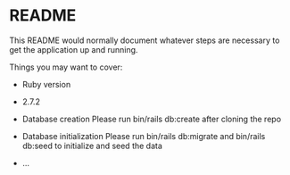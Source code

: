 # README

This README would normally document whatever steps are necessary to get the
application up and running.

Things you may want to cover:

* Ruby version
* 2.7.2

* Database creation
Please run bin/rails db:create after cloning the repo

* Database initialization
Please run bin/rails db:migrate and bin/rails db:seed to initialize and seed the data

* ...
